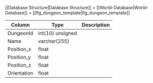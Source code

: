 [[Database Structure|Database Structure]] > [[World-Database|World-Database]] > [[lfg_dungeon_template|lfg_dungeon_template]]

Column | Type | Description
--- | --- | ---
DungeonId | int(10) unsigned | 
Name | varchar(255) | 
Position_x | float | 
Position_y | float | 
Position_z | float | 
Orientation | float | 
